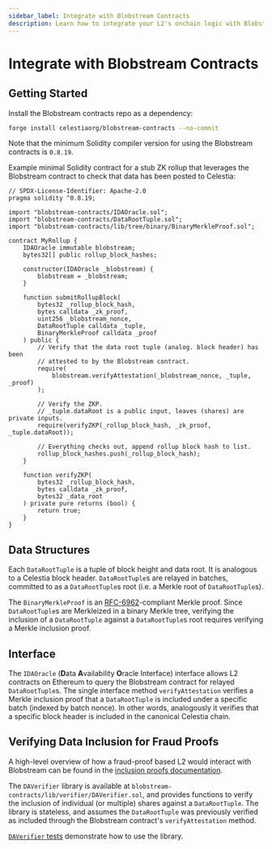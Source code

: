 ```yaml
---
sidebar_label: Integrate with Blobstream Contracts
description: Learn how to integrate your L2's onchain logic with Blobstream
---
```


# Integrate with Blobstream Contracts

## Getting Started

Install the Blobstream contracts repo as a dependency:

```sh
forge install celestiaorg/blobstream-contracts --no-commit
```

Note that the minimum Solidity compiler version for using the Blobstream
contracts is `0.8.19`.

Example minimal Solidity contract for a stub ZK rollup that leverages the
Blobstream contract to check that data has been posted to Celestia:

```solidity
// SPDX-License-Identifier: Apache-2.0
pragma solidity ^0.8.19;

import "blobstream-contracts/IDAOracle.sol";
import "blobstream-contracts/DataRootTuple.sol";
import "blobstream-contracts/lib/tree/binary/BinaryMerkleProof.sol";

contract MyRollup {
    IDAOracle immutable blobstream;
    bytes32[] public rollup_block_hashes;

    constructor(IDAOracle _blobstream) {
        blobstream = _blobstream;
    }

    function submitRollupBlock(
        bytes32 _rollup_block_hash,
        bytes calldata _zk_proof,
        uint256 _blobstream_nonce,
        DataRootTuple calldata _tuple,
        BinaryMerkleProof calldata _proof
    ) public {
        // Verify that the data root tuple (analog. block header) has been
        // attested to by the Blobstream contract.
        require(
            blobstream.verifyAttestation(_blobstream_nonce, _tuple, _proof)
        );

        // Verify the ZKP.
        // _tuple.dataRoot is a public input, leaves (shares) are private inputs.
        require(verifyZKP(_rollup_block_hash, _zk_proof, _tuple.dataRoot));

        // Everything checks out, append rollup block hash to list.
        rollup_block_hashes.push(_rollup_block_hash);
    }

    function verifyZKP(
        bytes32 _rollup_block_hash,
        bytes calldata _zk_proof,
        bytes32 _data_root
    ) private pure returns (bool) {
        return true;
    }
}
```

## Data Structures

Each `DataRootTuple` is a tuple of block height and data root. It is analogous
to a Celestia block header. `DataRootTuple`s are relayed in batches, committed
to as a `DataRootTuple`s root (i.e. a Merkle root of `DataRootTuple`s).

The `BinaryMerkleProof` is an [RFC-6962](https://www.rfc-editor.org/rfc/rfc6962.html)-compliant
Merkle proof. Since `DataRootTuple`s are Merkleized in a binary Merkle tree,
verifying the inclusion of a `DataRootTuple` against a `DataRootTuple`s root
requires verifying a Merkle inclusion proof.

## Interface

The `IDAOracle` (**D**ata **A**vailability **O**racle Interface) interface
allows L2 contracts on Ethereum to query the Blobstream contract for relayed
`DataRootTuple`s. The single interface method `verifyAttestation` verifies a
Merkle inclusion proof that a `DataRootTuple` is included under a specific
batch (indexed by batch nonce). In other words, analogously it verifies that a
specific block header is included in the canonical Celestia chain.

## Verifying Data Inclusion for Fraud Proofs

A high-level overview of how a fraud-proof based L2 would interact with
Blobstream can be found in the [inclusion proofs documentation](https://github.com/celestiaorg/blobstream-contracts/blob/master/docs/inclusion-proofs.md).

The `DAVerifier` library is available at `blobstream-contracts/lib/verifier/DAVerifier.sol`,
and provides functions to verify the inclusion of individual (or multiple)
shares against a `DataRootTuple`. The library is stateless, and assumes the
`DataRootTuple` was previously verified as included through the Blobstream
contract's `verifyAttestation` method.

[`DAVerifier` tests](https://github.com/celestiaorg/blobstream-contracts/blob/master/src/lib/verifier/test/DAVerifier.t.sol)
demonstrate how to use the library.
